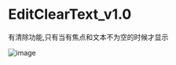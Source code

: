 # EditClearText_v1.0
有清除功能,只有当有焦点和文本不为空的时候才显示

![image](https://github.com/kaluzh/EditClearText_v1.0/blob/master/Screenrecorder-2017-11-05.gif )  

<declare-styleable name="EditClearText">
        <!-- 左边图片 -->
        <attr name="ect_icon_left" format="reference" />
        <!-- 左边图片宽度 -->
        <attr name="ect_icon_left_width" format="reference|dimension" />
        <!-- 左边图片高度 -->
        <attr name="ect_icon_left_height" format="reference|dimension" />
        <!-- 右侧图片 -->
        <attr name="ect_icon_right" format="reference" />
        <!-- 右侧图片按压状态 -->
        <attr name="ect_icon_right_pressed" format="reference" />
        <!-- 右侧图片宽度 -->
        <attr name="ect_icon_right_width" format="reference|dimension" />
        <!-- 右侧图片高度 -->
        <attr name="ect_icon_right_height" format="reference|dimension" />
        <!-- 光标颜色 -->
        <attr name="ect_cursor_color" format="reference|color" />
        <!-- 背景颜色 -->
        <attr name="ect_background_color" format="reference|color" />
        <!-- 背景圆角 -->
        <attr name="ect_background_corners" format="reference|dimension" />
        <!-- 背景边框颜色 -->
        <attr name="ect_background_store_color" format="reference|color" />
        <!-- 背景边框宽度 -->
        <attr name="ect_background_store_size" format="reference|dimension" />
</declare-styleable>
